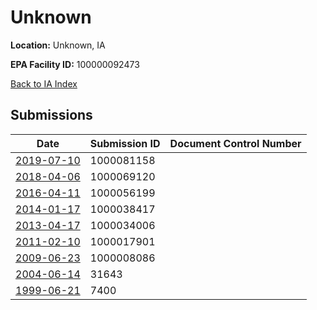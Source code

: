 # Unknown

**Location:** Unknown, IA

**EPA Facility ID:** 100000092473

[Back to IA Index](../../index.md)

## Submissions

| Date | Submission ID | Document Control Number |
|------|--------------|-------------------------|
| [2019-07-10](submissions/1000081158.md) | 1000081158 |  |
| [2018-04-06](submissions/1000069120.md) | 1000069120 |  |
| [2016-04-11](submissions/1000056199.md) | 1000056199 |  |
| [2014-01-17](submissions/1000038417.md) | 1000038417 |  |
| [2013-04-17](submissions/1000034006.md) | 1000034006 |  |
| [2011-02-10](submissions/1000017901.md) | 1000017901 |  |
| [2009-06-23](submissions/1000008086.md) | 1000008086 |  |
| [2004-06-14](submissions/31643.md) | 31643 |  |
| [1999-06-21](submissions/7400.md) | 7400 |  |
